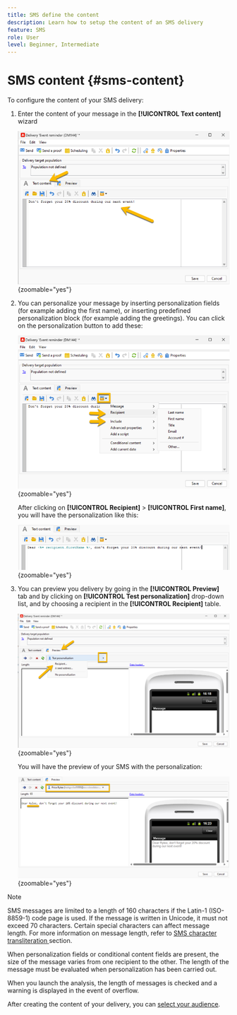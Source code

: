 ```yaml
---
title: SMS define the content
description: Learn how to setup the content of an SMS delivery
feature: SMS
role: User
level: Beginner, Intermediate
---
```


# SMS content {#sms-content}

To configure the content of your SMS delivery:

1. Enter the content of your message in the **[!UICONTROL Text content]** wizard
    
    ![](assets/sms_content.png){zoomable="yes"}

1. You can personalize your message by inserting personalization fields (for example adding the first name), or inserting predefined personalization block (for example adding the greetings). You can click on the personalization button to add these:

    ![](assets/sms_perso.png){zoomable="yes"}

    After clicking on **[!UICONTROL Recipient]** > **[!UICONTROL First name]**, you will have the personalization like this:

    ![](assets/sms_perso_recipient.png){zoomable="yes"}

1. You can preview you delivery by going in the **[!UICONTROL Preview]** tab and by clicking on **[!UICONTROL Test personalization]** drop-down list, and by choosing a recipient in the **[!UICONTROL Recipient]** table.

    ![](assets/sms_preview.png){zoomable="yes"}

    You will have the preview of your SMS with the personalization:

    ![](assets/sms_preview_phone.png){zoomable="yes"}

>[!NOTE]
>
>SMS messages are limited to a length of 160 characters if the Latin-1 (ISO-8859-1) code page is used. If the message is written in Unicode, it must not exceed 70 characters. Certain special characters can affect message length. For more information on message length, refer to [SMS character transliteration ](smpp-external-account.md#smpp-channel-settings) section.
>
>When personalization fields or conditional content fields are present, the size of the message varies from one recipient to the other. The length of the message must be evaluated when personalization has been carried out.
>
>When you launch the analysis, the length of messages is checked and a warning is displayed in the event of overflow.

After creating the content of your delivery, you can [select your audience](sms-audience.md).
